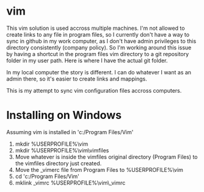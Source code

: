 vim
===

This vim solution is used accross multiple machines.    I'm not allowed to create links to any file in program files, so I currently
don't have a way to sync in github in my work computer, as I don't
have admin privileges to this directory consistently (company policy).
So I'm working around this issue by having a shortcut in the program
files vim directory to a git repository folder in my user path.  Here
is where I have the actual git folder. 

In my local computer the story is different.  I can do whatever I want
as an admin there, so it's easier to create links and mappings.

This is my attempt to sync vim configuration files accross computers.

Installing on Windows
=====================

Assuming vim is installed in 'c:/Program Files/Vim'

1. mkdir %USERPROFILE%\vim
2. mkdir %USERPROFILE%\vim\vimfiles
3. Move whatever is inside the vimfiles original directory (Program Files) to the vimfiles directory just created.
4. Move the _vimerc file from Program Files to %USERPROFILE%\vim
5. cd 'c:/Program Files/Vim'
6. mklink _vimrc %USERPROFILE%\vim\\_vimrc
